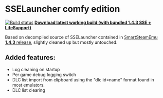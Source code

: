 ﻿# SSELauncher comfy edition

[![Build status](https://ci.appveyor.com/api/projects/status/03oxym8po1hqaxl0?svg=true)](https://ci.appveyor.com/project/softashell/sselauncher-comfy-edition)
[**Download latest working build (with bundled 1.4.3 SSE + LifeSupport)**](https://github.com/VistaOnTen2007/SSEComfy/blob/main/SmartSteamEmuComfy.zip)

Based on decompiled source of SSELauncher contained in [SmartSteamEmu **1.4.3** release](https://cs.rin.ru/forum/viewtopic.php?f=29&t=62935), slightly cleaned up but mostly untouched.

## Added features:
* Log cleaning on startup
* Per game debug logging switch
* DLC list import from clipboard using the "dlc id=name" format found in most emulators.
* DLC list clearing
